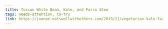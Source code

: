 ```yaml
---
title: Tuscan White Bean, Kale, and Farro Stew
tags: needs-attention, to-try
link: https://joanne-eatswellwithothers.com/2019/11/vegetarian-kale-farro-and-white-bean-soup.html
---
```


